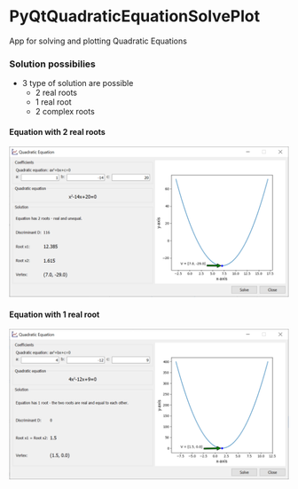# PyQtQuadraticEquationSolvePlot
App for solving and plotting Quadratic Equations

### Solution possibilies
- 3 type of solution are possible
  - 2 real roots
  - 1 real root
  - 2 complex roots   

#### Equation with 2 real roots
![](https://github.com/hrosicka/PyQtQuadraticEquationSolvePlot/blob/master/doc/MainWindow.PNG)

#### Equation with 1 real root
![](https://github.com/hrosicka/PyQtQuadraticEquationSolvePlot/blob/master/doc/OneRoot.PNG)

